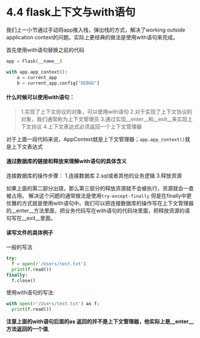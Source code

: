# 4.4 flask上下文与with语句

我们上一小节通过手动将app推入栈，弹出栈的方式，解决了working outside application context的问题。实际上更经典的做法是使用with语句来完成。

首先使用with语句替换之前的代码
```python
app = Flask(__name__)

with app.app_context():
    a = current_app
    b = current_app.config["DEBUG"]
```

#### 什么时候可以使用with语句：
> 1.实现了上下文协议的对象，可以使用with语句
  2.对于实现了上下文协议的对象，我们通常称为上下文管理员
  3.通过实现\_\_enter\_\_和\_\_exit__来实现上下文协议
  4.上下文表达式必须返回一个上下文管理器

对于上面一段代码来说，AppContext就是上下文管理器；```app.app_context()```就是上下文表达式


#### 通过数据库的链接和释放来理解with语句的具体含义

连接数据库的操作步骤：
  1.连接数据库
  2.sql或者其他的业务逻辑
  3.释放资源
  
如果上面的第二部分出错，那么第三部分的释放资源就不会被执行，资源就会一直被占用。
解决这个问题的通常做法是使用```try-except-finally```
但是在finally中更优雅的方式就是使用with语句中。我们可以把连接数据库的操作写在上下文管理器的\_\_enter\_\_方法里面，把业务代码写在with语句的代码块里面，把释放资源的语句写在\_\_exit__里面。

#### 读写文件的具体例子
一般的写法
```python
try:
  f = open(r'/Users/test.txt')
  print(f.read())
finally:
  f.close()
```
使用with语句的写法:
```python
with open(r'/Users/test.txt') as f:
  print(f.read())
```
**注意上面的with语句后面的as 返回的并不是上下文管理器，他实际上是\_\_enter__方法返回的一个值**,
